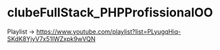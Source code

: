 # clubeFullStack_PHPProfissionalOO
Playlist -> https://www.youtube.com/playlist?list=PLyugqHiq-SKdK8YjyV7x51IWZxpk9wVQN
